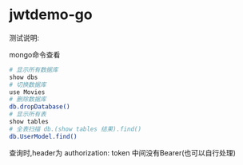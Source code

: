 # jwtdemo-go

测试说明:

mongo命令查看

``` bash
# 显示所有数据库
show dbs
# 切换数据库
use Movies
# 删除数据库
db.dropDatabase()
# 显示所有表
show tables
# 全表扫描 db.(show tables 结果).find()
db.UserModel.find()
```

查询时,header为 authorization: token  中间没有Bearer(也可以自行处理)